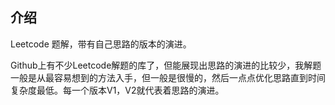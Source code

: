## 介绍

Leetcode 题解，带有自己思路的版本的演进。

Github上有不少Leetcode解题的库了，但能展现出思路的演进的比较少，我解题一般是从最容易想到的方法入手，但一般是很慢的，然后一点点优化思路直到时间复杂度最低。每一个版本V1，V2就代表着思路的演进。
